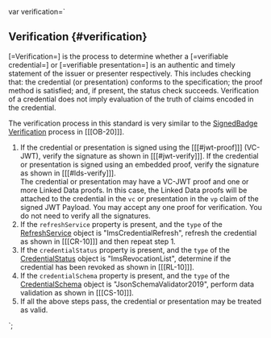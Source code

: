 var verification=`

## Verification {#verification}

[=Verification=] is the process to determine whether a [=verifiable credential=] or [=verifiable presentation=] is an authentic and timely statement of the issuer or presenter respectively. This includes checking that: the credential (or presentation) conforms to the specification; the proof method is satisfied; and, if present, the status check succeeds. Verification of a credential does not imply evaluation of the truth of claims encoded in the credential.

The verification process in this standard is very similar to the [SignedBadge Verification](https://www.imsglobal.org/sites/default/files/Badges/OBv2p0Final/index.html#SignedBadge) process in [[[OB-20]]].

1. If the credential or presentation is signed using the [[[#jwt-proof]]] (VC-JWT), verify the signature as shown in [[[#jwt-verify]]]. If the credential or presentation is signed using an embedded proof, verify the signature as shown in [[[#lds-verify]]].
   <div class="note">
    The credential or presentation may have a VC-JWT proof and one or more Linked Data proofs. In this case, the Linked Data proofs will be attached to the credential in the <code>vc</code> or presentation in the <code>vp</code> claim of the signed JWT Payload. You may accept any one proof for verification. You do not need to verify all the signatures.
   </div>
1. If the <code>refreshService</code> property is present, and the <code>type</code> of the [RefreshService](#refreshservice) object is "ImsCredentialRefresh", refresh the credential as shown in [[[CR-10]]] and then repeat step 1.
1. If the <code>credentialStatus</code> property is present, and the <code>type</code> of the [CredentialStatus](#credentialstatus) object is "ImsRevocationList", determine if the credential has been revoked as shown in [[[RL-10]]].
1. If the <code>credentialSchema</code> property is present, and the <code>type</code> of the [CredentialSchema](#credentialschema) object is "JsonSchemaValidator2019", perform data validation as shown in [[[CS-10]]].
1. If all the above steps pass, the credential or presentation may be treated as valid.

`;
